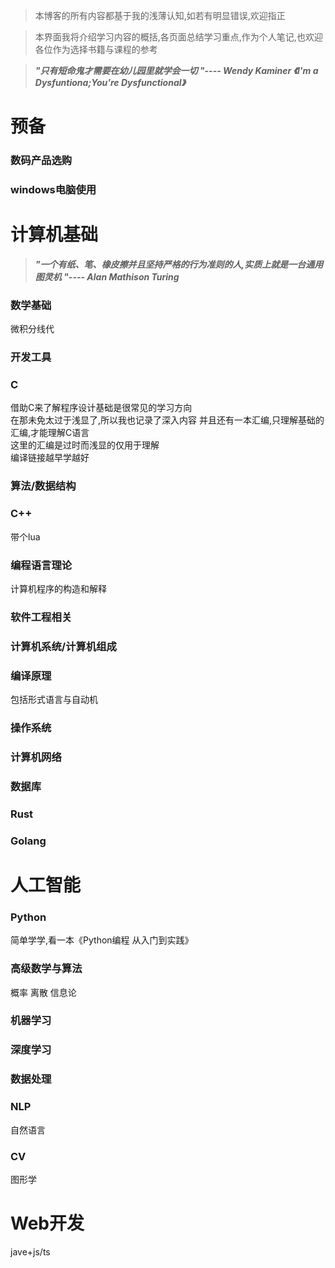 >本博客的所有内容都基于我的浅薄认知,如若有明显错误,欢迎指正 

>本界面我将介绍学习内容的概括,各页面总结学习重点,作为个人笔记,也欢迎各位作为选择书籍与课程的参考

>___"只有短命鬼才需要在幼儿园里就学会一切 "---- Wendy Kaminer 《I'm a Dysfuntiona;You're Dysfunctional》___

# 预备

### 数码产品选购

###  windows电脑使用

# 计算机基础

>___"一个有纸、笔、橡皮擦并且坚持严格的行为准则的人,实质上就是一台通用图灵机 "---- Alan Mathison Turing___

### 数学基础
微积分线代

### 开发工具


### C

借助C来了解程序设计基础是很常见的学习方向  
在那未免太过于浅显了,所以我也记录了深入内容
并且还有一本汇编,只理解基础的汇编,才能理解C语言    
这里的汇编是过时而浅显的仅用于理解  
编译链接越早学越好

### 算法/数据结构

### C++

带个lua

### 编程语言理论

计算机程序的构造和解释

### 软件工程相关

### 计算机系统/计算机组成

### 编译原理

包括形式语言与自动机

### 操作系统

### 计算机网络

### 数据库

### Rust

### Golang

# 人工智能

### Python

简单学学,看一本《Python编程 从入门到实践》

### 高级数学与算法
概率 离散 信息论 

### 机器学习

### 深度学习

### 数据处理

### NLP

自然语言

### CV

图形学

# Web开发

jave+js/ts